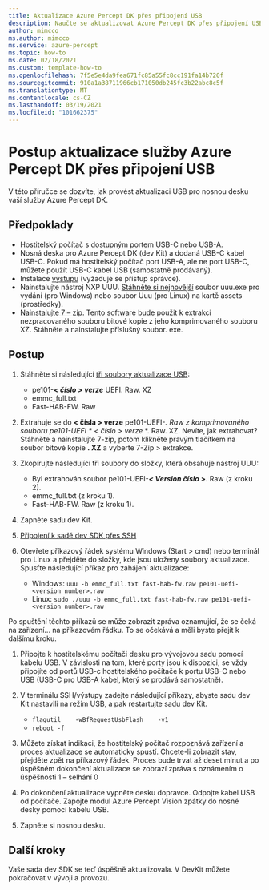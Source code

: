 ```yaml
---
title: Aktualizace Azure Percept DK přes připojení USB
description: Naučte se aktualizovat Azure Percept DK přes připojení USB.
author: mimcco
ms.author: mimcco
ms.service: azure-percept
ms.topic: how-to
ms.date: 02/18/2021
ms.custom: template-how-to
ms.openlocfilehash: 7f5e5e4da9fea671fc85a55fc8cc191fa14b720f
ms.sourcegitcommit: 910a1a38711966cb171050db245fc3b22abc8c5f
ms.translationtype: MT
ms.contentlocale: cs-CZ
ms.lasthandoff: 03/19/2021
ms.locfileid: "101662375"
---
```

# <a name="how-to-update-azure-percept-dk-over-a-usb-connection"></a>Postup aktualizace služby Azure Percept DK přes připojení USB

V této příručce se dozvíte, jak provést aktualizaci USB pro nosnou desku vaší služby Azure Percept DK.

## <a name="prerequisites"></a>Předpoklady
- Hostitelský počítač s dostupným portem USB-C nebo USB-A.
- Nosná deska pro Azure Percept DK (dev Kit) a dodaná USB-C kabel USB-C. Pokud má hostitelský počítač port USB-A, ale ne port USB-C, můžete použít USB-C kabel USB (samostatně prodávaný).
- Instalace [výstupu](https://www.chiark.greenend.org.uk/~sgtatham/putty/latest.html) (vyžaduje se přístup správce).
- Nainstalujte nástroj NXP UUU. [Stáhněte si nejnovější](https://github.com/NXPmicro/mfgtools/releases) soubor uuu.exe pro vydání (pro Windows) nebo soubor Uuu (pro Linux) na kartě assets (prostředky).
- [Nainstalujte 7 – zip](https://www.7-zip.org/). Tento software bude použit k extrakci nezpracovaného souboru bitové kopie z jeho komprimovaného souboru XZ. Stáhněte a nainstalujte příslušný soubor. exe.

## <a name="steps"></a>Postup
1.  Stáhněte si následující [tři soubory aktualizace USB](https://go.microsoft.com/fwlink/?linkid=2155734):
    - pe101-***&lt; číslo &gt; verze*** UEFI. Raw. XZ
    - emmc_full.txt
    - Fast-HAB-FW. Raw
 
1. Extrahuje se do **&lt; čísla &gt; verze** pe101-UEFI-*_. Raw z komprimovaného souboru pe101-UEFI_ * _&lt; číslo &gt; verze_* *. Raw. XZ. Nevíte, jak extrahovat? Stáhněte a nainstalujte 7-zip, potom klikněte pravým tlačítkem na soubor bitové kopie **. XZ** a vyberte 7-Zip &gt; extrakce.

1. Zkopírujte následující tři soubory do složky, která obsahuje nástroj UUU:
    - Byl extrahován soubor pe101-UEFI-***&lt; Version číslo &gt;***. Raw (z kroku 2).
    - emmc_full.txt (z kroku 1).
    - Fast-HAB-FW. Raw (z kroku 1).
 
1. Zapněte sadu dev Kit.
1. [Připojení k sadě dev SDK přes SSH](./how-to-ssh-into-percept-dk.md)
1. Otevřete příkazový řádek systému Windows (Start &gt; cmd) nebo terminál pro Linux a přejděte do složky, kde jsou uloženy soubory aktualizace. Spusťte následující příkaz pro zahájení aktualizace:
    - Windows: ```uuu -b emmc_full.txt fast-hab-fw.raw pe101-uefi-<version number>.raw```
    - Linux: ```sudo ./uuu -b emmc_full.txt fast-hab-fw.raw pe101-uefi-<version number>.raw```
    
Po spuštění těchto příkazů se může zobrazit zpráva oznamující, že se čeká na zařízení... na příkazovém řádku. To se očekává a měli byste přejít k dalšímu kroku.
    
1. Připojte k hostitelskému počítači desku pro vývojovou sadu pomocí kabelu USB. V závislosti na tom, které porty jsou k dispozici, se vždy připojíte od portů USB-c hostitelského počítače k portu USB-C nebo USB (USB-C pro USB-A kabel, který se prodává samostatně). 
 
1. V terminálu SSH/výstupy zadejte následující příkazy, abyste sadu dev Kit nastavili na režim USB, a pak restartujte sadu dev Kit.
    - ```flagutil    -wBfRequestUsbFlash    -v1```
    - ```reboot -f```
 
1. Můžete získat indikaci, že hostitelský počítač rozpoznává zařízení a proces aktualizace se automaticky spustí. Chcete-li zobrazit stav, přejděte zpět na příkazový řádek. Proces bude trvat až deset minut a po úspěšném dokončení aktualizace se zobrazí zpráva s oznámením o úspěšnosti 1 – selhání 0
 
1. Po dokončení aktualizace vypněte desku dopravce. Odpojte kabel USB od počítače.  Zapojte modul Azure Percept Vision zpátky do nosné desky pomocí kabelu USB.

1. Zapněte si nosnou desku.

## <a name="next-steps"></a>Další kroky

Vaše sada dev SDK se teď úspěšně aktualizovala. V DevKit můžete pokračovat v vývoji a provozu.
